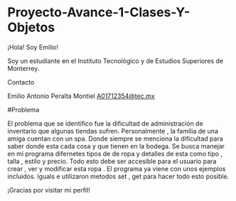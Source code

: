 # Proyecto-Avance-1-Clases-Y-Objetos


¡Hola! Soy Emilio!

Soy un estudiante en el Instituto Tecnológico y de Estudios Superiores de Monterrey.

Contacto

Emilio Antonio Peralta Montiel
A01712354@tec.mx

#Problema

El problema que se identifico fue la dificultad de administración de inventario que algunas tiendas sufren.
Personalmente , la familia de una amiga cuentan con un spa. Donde siempre se menciona la dificultad 
para saber donde esta cada cosa y que tienen en la bodega.
Se busca manejar en mi programa difernetes tipos de de ropa y detalles de esta como tipo , talla , estilo y precio. 
Todo esto debe ser accesible para el usuario para crear , ver y modificar esta ropa . El programa ya viene con unos ejemplos incluidos.
Iguals e utilizaron metodos set , get para hacer todo esto posible.

¡Gracias por visitar mi perfil!
